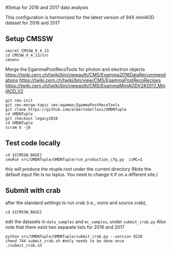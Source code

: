 #Setup for 2016 and 2017 data analysis

This configuration is harmonized for the latest version of 94X miniAOD dataset for 2016 and 2017

## Setup CMSSW
```
cmsrel CMSSW_9_4_13
cd CMSSW_9_4_13/src
cmsenv
```

Merge the EgammaPostRecoTools for photon and electron objects https://twiki.cern.ch/twiki/bin/viewauth/CMS/Egamma2016DataRecommendations
https://twiki.cern.ch/twiki/bin/view/CMS/EgammaPostRecoRecipes
https://twiki.cern.ch/twiki/bin/viewauth/CMS/EgammaMiniAODV2#2017_MiniAOD_V2
```
git cms-init
git cms-merge-topic cms-egamma:EgammaPostRecoTools
git clone https://github.com/albertobelloni/UMDNTuple
cd UMDNTuple
git checkout legacy2016
cd UMDNTuple
scram b -j8
```

## Test code locally
```
cd ${CMSSW_BASE}
cmsRun src/UMDNTuple/UMDNTuple/run_production_cfg.py  isMC=1
```
this will produce the ntuple.root under the current directory
(Note the default input file is no lxplus. You need to change it if on a different site.)

## Submit with crab
after the standard settings to run crab (i.e., voms and source crab), 

```
cd ${CMSSW_BASE}
```
edit the datasets in `data_samples` and `mc_samples`, under `submit_crab.py` 
Also note that there exist two separate lists for 2016 and 2017

```
python src/UMDNTuple/UMDNTuple/submit_crab.py --version 0228 
chmod 744 submit_crab.sh #only needs to be done once
./submit_crab.sh
```
